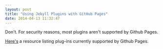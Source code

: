```yaml
---
layout: post
title: "Using Jekyll Plugins with GitHub Pages"
date: 2014-04-13 11:32:47
---
```

Don't. For security reasons, most plugins aren't supported
by Github Pages.

[Here's](https://help.github.com/articles/using-jekyll-plugins-with-github-pages)
a resource listing plug-ins currently supported by Github Pages.
